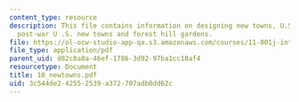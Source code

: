 ```yaml
---
content_type: resource
description: This file contains information on designing new towns, U.S. garden cities,
  post-war U .S. new towns and forest hill gardens.
file: https://ol-ocw-studio-app-qa.s3.amazonaws.com/courses/11-001j-introduction-to-urban-design-and-development-spring-2006/3c544de242552539a372707adb0dd62c_10_newtowns.pdf
file_type: application/pdf
parent_uid: d82c8a8a-46ef-1786-3d92-97ba1cc18af4
resourcetype: Document
title: 10_newtowns.pdf
uid: 3c544de2-4255-2539-a372-707adb0dd62c
---
```

